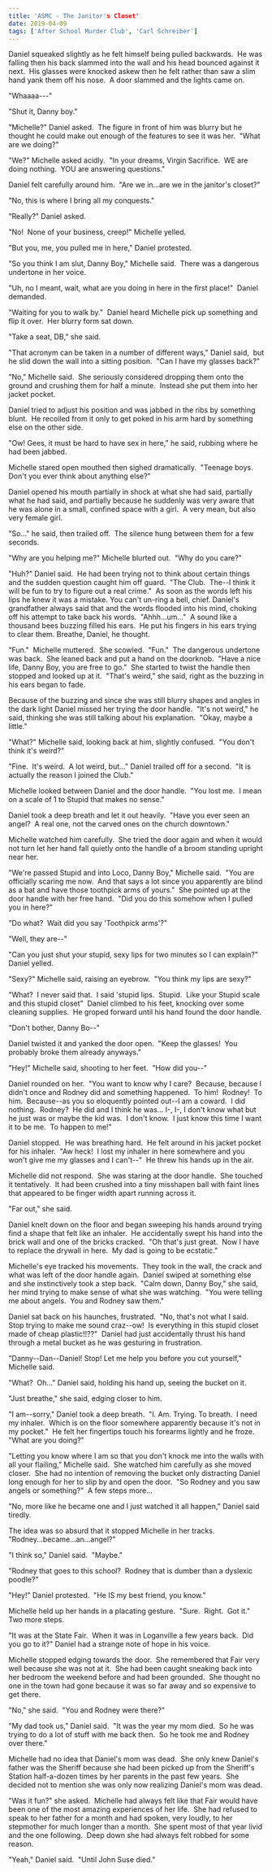 ```yaml
---
title: 'ASMC - The Janitor's Closet'
date: 2019-04-09
tags: ['After School Murder Club', 'Carl Schreiber']
---
```


Daniel squeaked slightly as he felt himself being pulled backwards.  He was falling then his back slammed into the wall and his head bounced against it next.  His glasses were knocked askew then he felt rather than saw a slim hand yank them off his nose.  A door slammed and the lights came on.

"Whaaaa---"

"Shut it, Danny boy."

"Michelle?" Daniel asked.  The figure in front of him was blurry but he thought he could make out enough of the features to see it was her.  "What are we doing?"

"We?" Michelle asked acidly.  "In your dreams, Virgin Sacrifice.  WE are doing nothing.  YOU are answering questions."

Daniel felt carefully around him.  "Are we in...are we in the janitor's closet?"

"No, this is where I bring all my conquests."

"Really?" Daniel asked.

"No!  None of your business, creep!" Michelle yelled.

"But you, me, you pulled me in here," Daniel protested.

"So you think I am slut, Danny Boy," Michelle said.  There was a dangerous undertone in her voice.

"Uh, no I meant, wait, what are you doing in here in the first place!"  Daniel demanded.

"Waiting for you to walk by."  Daniel heard Michelle pick up something and flip it over.  Her blurry form sat down.

"Take a seat, DB," she said.

"That acronym can be taken in a number of different ways," Daniel said,  but he slid down the wall into a sitting position.  "Can I have my glasses back?"

"No," Michelle said.  She seriously considered dropping them onto the ground and crushing them for half a minute.  Instead she put them into her jacket pocket.

Daniel tried to adjust his position and was jabbed in the ribs by something blunt.  He recoiled from it only to get poked in his arm hard by something else on the other side.

"Ow! Gees, it must be hard to have sex in here," he said, rubbing where he had been jabbed.

Michelle stared open mouthed then sighed dramatically.  "Teenage boys.  Don't you ever think about anything else?"

Daniel opened his mouth partially in shock at what she had said, partially what he had said, and partially because he suddenly was very aware that he was alone in a small, confined space with a girl.  A very mean, but also very female girl.

"So..." he said, then trailed off.  The silence hung between them for a few seconds.

"Why are you helping me?" Michelle blurted out.  "Why do you care?"

"Huh?" Daniel said.  He had been trying not to think about certain things and the sudden question caught him off guard.  "The Club.  The--I think it will be fun to try to figure out a real crime."  As soon as the words left his lips he knew it was a mistake. You can't un-ring a bell, chief. Daniel's grandfather always said that and the words flooded into his mind, choking off his attempt to take back his words.  "Ahhh...um..."  A sound like a thousand bees buzzing filled his ears.  He put his fingers in his ears trying to clear them. Breathe, Daniel, he thought.

"Fun."  Michelle muttered.  She scowled.  "Fun."  The dangerous undertone was back.  She leaned back and put a hand on the doorknob.  "Have a nice life, Danny Boy, you are free to go."  She started to twist the handle then stopped and looked up at it.  "That's weird," she said, right as the buzzing in his ears began to fade.

Because of the buzzing and since she was still blurry shapes and angles in the dark light Daniel missed her trying the door handle.  "It's not weird," he said, thinking she was still talking about his explanation.  "Okay, maybe a little."

"What?" Michelle said, looking back at him, slightly confused.  "You don't think it's weird?"

"Fine.  It's weird.  A lot weird, but..." Daniel trailed off for a second.  "It is actually the reason I joined the Club."

Michelle looked between Daniel and the door handle.  "You lost me.  I mean on a scale of 1 to Stupid that makes no sense."

Daniel took a deep breath and let it out heavily.  "Have you ever seen an angel?  A real one, not the carved ones on the church downtown."

Michelle watched him carefully.  She tried the door again and when it would not turn let her hand fall quietly onto the handle of a broom standing upright near her.

"We're passed Stupid and into Loco, Danny Boy," Michelle said.  "You are officially scaring me now.  And that says a lot since you apparently are blind as a bat and have those toothpick arms of yours."  She pointed up at the door handle with her free hand.  "Did you do this somehow when I pulled you in here?"

"Do what?  Wait did you say 'Toothpick arms'?"

"Well, they are--"

"Can you just shut your stupid, sexy lips for two minutes so I can explain?" Daniel yelled.

"Sexy?" Michelle said, raising an eyebrow.  "You think my lips are sexy?"

"What?  I never said that.  I said 'stupid lips.  Stupid.  Like your Stupid scale and this stupid closet"  Daniel climbed to his feet, knocking over some cleaning supplies.  He groped forward until his hand found the door handle.

"Don't bother, Danny Bo--"

Daniel twisted it and yanked the door open.  "Keep the glasses!  You probably broke them already anyways."

"Hey!" Michelle said, shooting to her feet.  "How did you--"

Daniel rounded on her.  "You want to know why I care?  Because, because I didn't once and Rodney did and something happened.  To him!  Rodney!  To him.  Because--as you so eloquently pointed out--I am a coward.  I did nothing.  Rodney?  He did and I think he was... I-, I-, I don't know what but he just was or maybe the kid was.  I don't know.  I just know this time I want it to be me.  To happen to me!"

Daniel stopped.  He was breathing hard.  He felt around in his jacket pocket for his inhaler.  "Aw heck!  I lost my inhaler in here somewhere and you won't give me my glasses and I can't--"  He threw his hands up in the air.

Michelle did not respond.  She was staring at the door handle.  She touched it tentatively.  It had been crushed into a tiny misshapen ball with faint lines that appeared to be finger width apart running across it.

"Far out," she said.

Daniel knelt down on the floor and began sweeping his hands around trying find a shape that felt like an inhaler.  He accidentally swept his hand into the brick wall and one of the bricks cracked.  "Oh that's just great.  Now I have to replace the drywall in here.  My dad is going to be ecstatic."

Michelle's eye tracked his movements.  They took in the wall, the crack and what was left of the door handle again.  Daniel swiped at something else and she instinctively took a step back.  "Calm down, Danny Boy," she said, her mind trying to make sense of what she was watching.  "You were telling me about angels.  You and Rodney saw them."

Daniel sat back on his haunches, frustrated.  "No, that's not what I said.  Stop trying to make me sound craz--ow!  Is everything in this stupid closet made of cheap plastic!!??"  Daniel had just accidentally thrust his hand through a metal bucket as he was gesturing in frustration.

"Danny--Dan--Daniel! Stop! Let me help you before you cut yourself," Michelle said.

"What?  Oh..." Daniel said, holding his hand up, seeing the bucket on it.

"Just breathe," she said, edging closer to him.

"I am--sorry," Daniel took a deep breath.  "I. Am. Trying. To breath.  I need my inhaler.  Which is on the floor somewhere apparently because it's not in my pocket."  He felt her fingertips touch his forearms lightly and he froze.  "What are you doing?"

"Letting you know where I am so that you don't knock me into the walls with all your flailing," Michelle said.  She watched him carefully as she moved closer.  She had no intention of removing the bucket only distracting Daniel long enough for her to slip by and open the door.  "So Rodney and you saw angels or something?"  A few steps more...

"No, more like he became one and I just watched it all happen," Daniel said tiredly.

The idea was so absurd that it stopped Michelle in her tracks.  "Rodney...became...an...angel?"

"I think so," Daniel said.  "Maybe."

"Rodney that goes to this school?  Rodney that is dumber than a dyslexic poodle?"

"Hey!" Daniel protested.  "He IS my best friend, you know."

Michelle held up her hands in a placating gesture.  "Sure.  Right.  Got it."  Two more steps.

"It was at the State Fair.  When it was in Loganville a few years back.  Did you go to it?" Daniel had a strange note of hope in his voice.

Michelle stopped edging towards the door.  She remembered that Fair very well because she was not at it.  She had been caught sneaking back into her bedroom the weekend before and had been grounded.  She thought no one in the town had gone because it was so far away and so expensive to get there.

"No," she said.  "You and Rodney were there?"

"My dad took us," Daniel said.  "It was the year my mom died.  So he was trying to do a lot of stuff with me back then.  So he took me and Rodney over there."

Michelle had no idea that Daniel's mom was dead.  She only knew Daniel's father was the Sheriff because she had been picked up from the Sheriff's Station half-a-dozen times by her parents in the past few years.  She decided not to mention she was only now realizing Daniel's mom was dead.

"Was it fun?" she asked.  Michelle had always felt like that Fair would have been one of the most amazing experiences of her life.  She had refused to speak to her father for a month and had spoken, very loudly, to her stepmother for much longer than a month.  She spent most of that year livid and the one following.  Deep down she had always felt robbed for some reason.

"Yeah," Daniel said.  "Until John Suse died."
